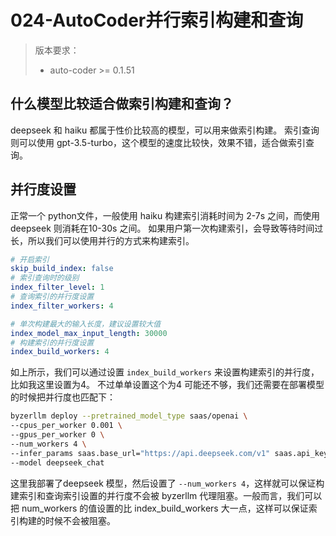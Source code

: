 # 024-AutoCoder并行索引构建和查询
> 版本要求：
> - auto-coder >= 0.1.51
## 什么模型比较适合做索引构建和查询？
deepseek 和 haiku 都属于性价比较高的模型，可以用来做索引构建。
索引查询则可以使用 gpt-3.5-turbo，这个模型的速度比较快，效果不错，适合做索引查询。

## 并行度设置

正常一个 python文件，一般使用 haiku 构建索引消耗时间为 2-7s 之间，而使用 deepseek 则消耗在10-30s 之间。
如果用户第一次构建索引，会导致等待时间过长，所以我们可以使用并行的方式来构建索引。

```yaml
# 开启索引
skip_build_index: false
# 索引查询时的级别
index_filter_level: 1
# 查询索引的并行度设置
index_filter_workers: 4

# 单次构建最大的输入长度，建议设置较大值
index_model_max_input_length: 30000
# 构建索引的并行度设置
index_build_workers: 4
```

如上所示，我们可以通过设置 `index_build_workers` 来设置构建索引的并行度，比如我这里设置为4。
不过单单设置这个为4 可能还不够，我们还需要在部署模型的时候把并行度也匹配下：

```bash
byzerllm deploy --pretrained_model_type saas/openai \
--cpus_per_worker 0.001 \
--gpus_per_worker 0 \
--num_workers 4 \
--infer_params saas.base_url="https://api.deepseek.com/v1" saas.api_key=${MODEL_DEEPSEEK_TOKEN} saas.model=deepseek-chat \
--model deepseek_chat
```

这里我部署了deepseek 模型，然后设置了 `--num_workers 4`，这样就可以保证构建索引和查询索引设置的并行度不会被 byzerllm 代理阻塞。一般而言，我们可以把 num_workers 的值设置的比 index_build_workers 大一点，这样可以保证索引构建的时候不会被阻塞。

